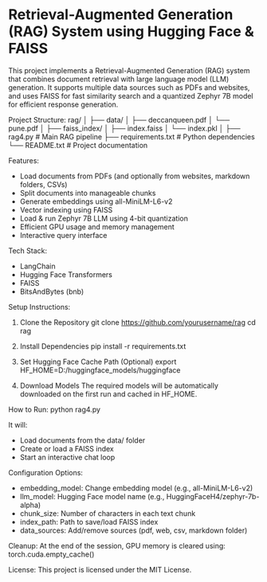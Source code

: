 # Retrieval-Augmented Generation (RAG) System using Hugging Face & FAISS

This project implements a Retrieval-Augmented Generation (RAG) system that combines document retrieval with large language model (LLM) generation. It supports multiple data sources such as PDFs and websites, and uses FAISS for fast similarity search and a quantized Zephyr 7B model for efficient response generation.

Project Structure:
rag/
│
├── data/
│   ├── deccanqueen.pdf
│   └── pune.pdf
│
├── faiss_index/
│   ├── index.faiss
│   └── index.pkl
│
├── rag4.py                 # Main RAG pipeline
├── requirements.txt        # Python dependencies
└── README.txt              # Project documentation

Features:
- Load documents from PDFs (and optionally from websites, markdown folders, CSVs)
- Split documents into manageable chunks
- Generate embeddings using all-MiniLM-L6-v2
- Vector indexing using FAISS
- Load & run Zephyr 7B LLM using 4-bit quantization
- Efficient GPU usage and memory management
- Interactive query interface

Tech Stack:
- LangChain
- Hugging Face Transformers
- FAISS
- BitsAndBytes (bnb)

Setup Instructions:

1. Clone the Repository
   git clone https://github.com/yourusername/rag
   cd rag

2. Install Dependencies
   pip install -r requirements.txt

3. Set Hugging Face Cache Path (Optional)
   export HF_HOME=D:/huggingface_models/huggingface

4. Download Models
   The required models will be automatically downloaded on the first run and cached in HF_HOME.

How to Run:
python rag4.py

It will:
- Load documents from the data/ folder
- Create or load a FAISS index
- Start an interactive chat loop

Configuration Options:
- embedding_model: Change embedding model (e.g., all-MiniLM-L6-v2)
- llm_model: Hugging Face model name (e.g., HuggingFaceH4/zephyr-7b-alpha)
- chunk_size: Number of characters in each text chunk
- index_path: Path to save/load FAISS index
- data_sources: Add/remove sources (pdf, web, csv, markdown folder)

Cleanup:
At the end of the session, GPU memory is cleared using:
torch.cuda.empty_cache()

License:
This project is licensed under the MIT License.
